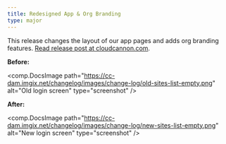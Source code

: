 ```yaml
---
title: Redesigned App & Org Branding
type: major
---
```



This release changes the layout of our app pages and adds org branding features. [Read release post at cloudcannon.com](/features/2017/11/22/app-redesign/).

**Before:**

<comp.DocsImage path="https://cc-dam.imgix.net/changelog/images/change-log/old-sites-list-empty.png" alt="Old login screen" type="screenshot" />

**After:**

<comp.DocsImage path="https://cc-dam.imgix.net/changelog/images/change-log/new-sites-list-empty.png" alt="New login screen" type="screenshot" />
